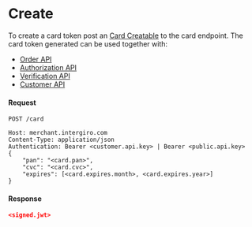 # Create

To create a card token post an [Card Creatable](../../integrate/acquiring/reference.html#creatable-5) to the card endpoint. The card token generated can be used together with: 

- [Order API](../order/create)
- [Authorization API](../../integrate/acquiring/api#authorization)
- [Verification API](../../integrate/acquiring/api#verification)
- [Customer API](../customer/create)

#### Request
``` {1}
POST /card

Host: merchant.intergiro.com
Content-Type: application/json
Authentication: Bearer <customer.api.key> | Bearer <public.api.key>
{
	"pan": "<card.pan>",
	"cvc": "<card.cvc>",
	"expires": [<card.expires.month>, <card.expires.year>]
}
```

#### Response
```json
<signed.jwt>
```
